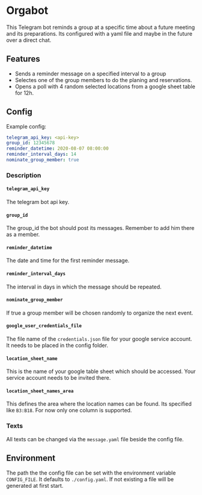 # Orgabot

This Telegram bot reminds a group at a specific time about a future meeting and its preparations.
Its configured with a yaml file and maybe in the future over a direct chat.

## Features

* Sends a reminder message on a specified interval to a group
* Selectes one of the group members to do the planing and reservations.
* Opens a poll with 4 random selected locations from a google sheet table for 12h.

## Config

Example config:
```yaml
telegram_api_key: <api-key>
group_id: 12345678
reminder_datetime: 2020-08-07 08:00:00
reminder_interval_days: 14
nominate_group_member: true
```

### Description

#### `telegram_api_key`
The telegram bot api key.

#### `group_id`
The group_id the bot should post its messages. Remember to add him there as a member.

#### `reminder_datetime`
The date and time for the first reminder message.

#### `reminder_interval_days`
The interval in days in which the message should be repeated.

#### `nominate_group_member`
If true a group member will be chosen randomly to organize the next event.

#### `google_user_credentials_file`
The file name of the `credentials.json` file for your google service account. It needs to be placed in the config folder.

#### `location_sheet_name`
This is the name of your google table sheet which should be accessed. Your service account needs to be invited there.

#### `location_sheet_names_area`
This defines the area where the location names can be found. Its specified like `B3:B18`. For now only one column is supported.

### Texts
All texts can be changed via the `message.yaml` file beside the config file.

## Environment

The path the the config file can be set with the environment variable `CONFIG_FILE`. It defaults to `./config.yaml`.
If not existing a file will be generated at first start.
